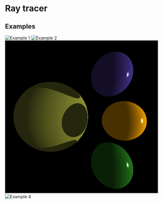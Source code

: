 # Ray tracer

## Examples

![Example 1](examples/1.gif)
![Example 2](examples/2.gif)
![Example 3](examples/3.png)
![Example 4](examples/4.png)
